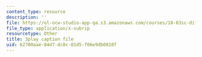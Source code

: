 ```yaml
---
content_type: resource
description: ''
file: https://ol-ocw-studio-app-qa.s3.amazonaws.com/courses/18-03sc-differential-equations-fall-2011/62700aae84d7dc8c01d5f06e9db0810f_xJz3NZap1lw.srt
file_type: application/x-subrip
resourcetype: Other
title: 3play caption file
uid: 62700aae-84d7-dc8c-01d5-f06e9db0810f
---
```

